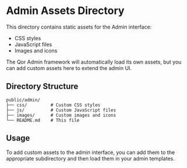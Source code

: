 # Admin Assets Directory

This directory contains static assets for the Admin interface:

- CSS styles
- JavaScript files
- Images and icons

The Qor Admin framework will automatically load its own assets, but you can add custom assets here to extend the admin UI.

## Directory Structure

```
public/admin/
├── css/         # Custom CSS styles
├── js/          # Custom JavaScript files
├── images/      # Custom images and icons
└── README.md    # This file
```

## Usage

To add custom assets to the admin interface, you can add them to the appropriate subdirectory and then load them in your admin templates.
